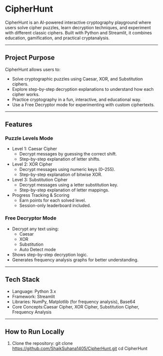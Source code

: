 #  CipherHunt

CipherHunt is an AI-powered interactive cryptography playground where users solve cipher puzzles, learn decryption techniques, and experiment with different classic ciphers. Built with Python and Streamlit, it combines education, gamification, and practical cryptanalysis.

---

##  Project Purpose
CipherHunt allows users to:
- Solve cryptographic puzzles using Caesar, XOR, and Substitution ciphers.
- Explore step-by-step decryption explanations to understand how each cipher works.
- Practice cryptography in a fun, interactive, and educational way.
- Use a Free Decryptor mode for experimenting with custom ciphertexts.

---

##  Features

### Puzzle Levels Mode
- Level 1: Caesar Cipher
  - Decrypt messages by guessing the correct shift.
  - Step-by-step explanation of letter shifts.
- Level 2: XOR Cipher
  - Decrypt messages using numeric keys (0–255).
  - Step-by-step explanation of bitwise XOR.
- Level 3: Substitution Cipher
  - Decrypt messages using a letter substitution key.
  - Step-by-step explanation of letter mappings.
- Progress Tracking & Scoring
  - Earn points for each solved level.
  - Session-only leaderboard included.

### Free Decryptor Mode
- Decrypt any text using:
  - Caesar
  - XOR
  - Substitution
  - Auto Detect mode
- Shows step-by-step decryption logic.
- Generates frequency analysis graphs for better understanding.

---

##  Tech Stack
- Language: Python 3.x
- Framework: Streamlit
- Libraries: NumPy, Matplotlib (for frequency analysis), Base64
- Core Concepts:Caesar Cipher, XOR Cipher, Substitution Cipher, Frequency Analysis

---

##  How to Run Locally
1. Clone the repository:
git clone https://github.com/ShaikSuhana1405/CipherHunt.git
cd CipherHunt
